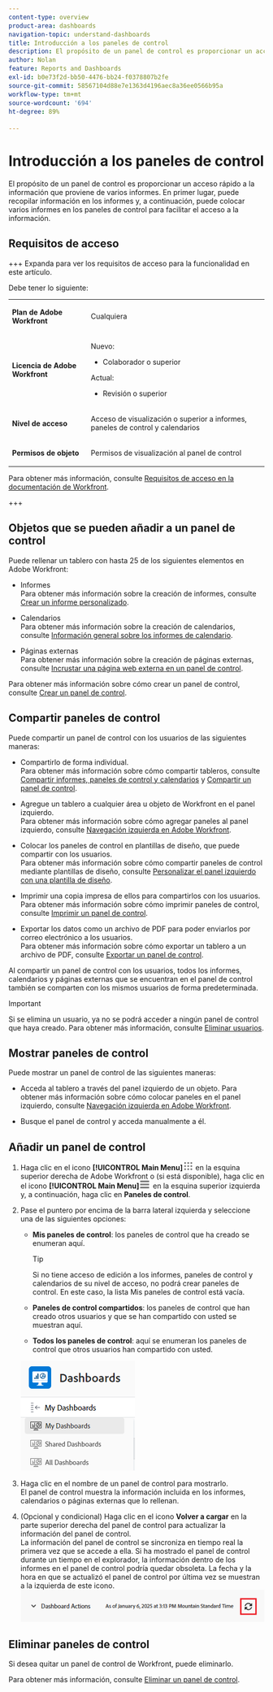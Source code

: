 ```yaml
---
content-type: overview
product-area: dashboards
navigation-topic: understand-dashboards
title: Introducción a los paneles de control
description: El propósito de un panel de control es proporcionar un acceso rápido a la información. Puede recopilar información en los informes y, a continuación, colocarla en los paneles de control para facilitar el acceso a la información.
author: Nolan
feature: Reports and Dashboards
exl-id: b0e73f2d-bb50-4476-bb24-f0378807b2fe
source-git-commit: 58567104d88e7e1363d4196aec8a36ee0566b95a
workflow-type: tm+mt
source-wordcount: '694'
ht-degree: 89%

---
```


# Introducción a los paneles de control

<!-- Audited: 1/2025 -->

El propósito de un panel de control es proporcionar un acceso rápido a la información que proviene de varios informes. En primer lugar, puede recopilar información en los informes y, a continuación, puede colocar varios informes en los paneles de control para facilitar el acceso a la información.

## Requisitos de acceso

+++ Expanda para ver los requisitos de acceso para la funcionalidad en este artículo.

Debe tener lo siguiente:

<table style="table-layout:auto">
 <col> 
 </col> 
 <col> 
 </col> 
 <tbody> 
  <tr> 
   <td> <p><strong>Plan de Adobe Workfront</strong></p> </td> 
   <td>Cualquiera</td> 
  </tr> 
  <tr> 
   <td> <p><strong>Licencia de Adobe Workfront</strong></p> </td> 
      <td> 
      <p>Nuevo:</p>
         <ul>
         <li><p>Colaborador o superior</p></li>
         </ul>
      <p>Actual:</p>
         <ul>
         <li><p>Revisión o superior</p></li>
         </ul>
   </td> 
  </tr> 
  <tr> 
   <td><strong>Nivel de acceso</strong> </td> 
   <td> <p>Acceso de visualización o superior a informes, paneles de control y calendarios</p> </td> 
  </tr> 
  <tr> 
   <td> <p><strong>Permisos de objeto</strong> </p> </td> 
   <td> <p>Permisos de visualización al panel de control</p>  </td> 
  </tr> 
 </tbody> 
</table>

Para obtener más información, consulte [Requisitos de acceso en la documentación de Workfront](/help/quicksilver/administration-and-setup/add-users/access-levels-and-object-permissions/access-level-requirements-in-documentation.md).

+++

## Objetos que se pueden añadir a un panel de control

Puede rellenar un tablero con hasta 25 de los siguientes elementos en Adobe Workfront:

* Informes\
  Para obtener más información sobre la creación de informes, consulte [Crear un informe personalizado](../../../reports-and-dashboards/reports/creating-and-managing-reports/create-custom-report.md).

* Calendarios\
  Para obtener más información sobre la creación de calendarios, consulte [Información general sobre los informes de calendario](../../../reports-and-dashboards/reports/calendars/calendar-reports-overview.md).

* Páginas externas\
  Para obtener más información sobre la creación de páginas externas, consulte [Incrustar una página web externa en un panel de control](../../../reports-and-dashboards/dashboards/creating-and-managing-dashboards/embed-external-web-page-dashboard.md).

Para obtener más información sobre cómo crear un panel de control, consulte [Crear un panel de control](../../../reports-and-dashboards/dashboards/creating-and-managing-dashboards/create-dashboard.md).

## Compartir paneles de control

Puede compartir un panel de control con los usuarios de las siguientes maneras:

* Compartirlo de forma individual.\
  Para obtener más información sobre cómo compartir tableros, consulte [Compartir informes, paneles de control y calendarios](../../../workfront-basics/grant-and-request-access-to-objects/permissions-reports-dashboards-calendars.md) y [Compartir un panel de control](../../../reports-and-dashboards/dashboards/creating-and-managing-dashboards/share-dashboard.md).

* Agregue un tablero a cualquier área u objeto de Workfront en el panel izquierdo.\
  Para obtener más información sobre cómo agregar paneles al panel izquierdo, consulte [Navegación izquierda en Adobe Workfront](../../../workfront-basics/the-new-workfront-experience/simplified-left-navigation.md).

* Colocar los paneles de control en plantillas de diseño, que puede compartir con los usuarios.\
  Para obtener más información sobre cómo compartir paneles de control mediante plantillas de diseño, consulte [Personalizar el panel izquierdo con una plantilla de diseño](../../../administration-and-setup/customize-workfront/use-layout-templates/customize-left-panel.md).

* Imprimir una copia impresa de ellos para compartirlos con los usuarios.\
  Para obtener más información sobre cómo imprimir paneles de control, consulte [Imprimir un panel de control](../../../reports-and-dashboards/dashboards/creating-and-managing-dashboards/print-dashboard.md).

* Exportar los datos como un archivo de PDF para poder enviarlos por correo electrónico a los usuarios.\
  Para obtener más información sobre cómo exportar un tablero a un archivo de PDF, consulte [Exportar un panel de control](../../../reports-and-dashboards/dashboards/creating-and-managing-dashboards/export-dashboard.md).

Al compartir un panel de control con los usuarios, todos los informes, calendarios y páginas externas que se encuentran en el panel de control también se comparten con los mismos usuarios de forma predeterminada.

>[!IMPORTANT]
>
>Si se elimina un usuario, ya no se podrá acceder a ningún panel de control que haya creado. Para obtener más información, consulte [Eliminar usuarios](../../../administration-and-setup/add-users/create-and-manage-users/delete-a-user.md).

## Mostrar paneles de control

Puede mostrar un panel de control de las siguientes maneras:

* Acceda al tablero a través del panel izquierdo de un objeto.
Para obtener más información sobre cómo colocar paneles en el panel izquierdo, consulte [Navegación izquierda en Adobe Workfront](../../../workfront-basics/the-new-workfront-experience/simplified-left-navigation.md).

* Busque el panel de control y acceda manualmente a él.

## Añadir un panel de control

1. Haga clic en el icono **[!UICONTROL Main Menu]**![Main Menu](/help/_includes/assets/main-menu-icon.png) en la esquina superior derecha de Adobe Workfront o (si está disponible), haga clic en el icono **[!UICONTROL Main Menu]**![Main Menu](/help/_includes/assets/main-menu-icon-left-nav.png) en la esquina superior izquierda y, a continuación, haga clic en **Paneles de control**.
1. Pase el puntero por encima de la barra lateral izquierda y seleccione una de las siguientes opciones:

   * **Mis paneles de control**: los paneles de control que ha creado se enumeran aquí.

     >[!TIP]
     >
     >Si no tiene acceso de edición a los informes, paneles de control y calendarios de su nivel de acceso, no podrá crear paneles de control. En este caso, la lista Mis paneles de control está vacía.

   * **Paneles de control compartidos**: los paneles de control que han creado otros usuarios y que se han compartido con usted se muestran aquí.
   * **Todos los paneles de control**: aquí se enumeran los paneles de control que otros usuarios han compartido con usted.

   ![Área de paneles de control](assets/dashboards-area.png)

1. Haga clic en el nombre de un panel de control para mostrarlo. \
   El panel de control muestra la información incluida en los informes, calendarios o páginas externas que lo rellenan.
1. (Opcional y condicional) Haga clic en el icono **Volver a cargar** en la parte superior derecha del panel de control para actualizar la información del panel de control.\
   La información del panel de control se sincroniza en tiempo real la primera vez que se accede a ella. Si ha mostrado el panel de control durante un tiempo en el explorador, la información dentro de los informes en el panel de control podría quedar obsoleta. La fecha y la hora en que se actualizó el panel de control por última vez se muestran a la izquierda de este icono.\
   ![Icono Volver a cargar](assets/dashboard-reload-icon.png)

## Eliminar paneles de control

Si desea quitar un panel de control de Workfront, puede eliminarlo.

Para obtener más información, consulte [Eliminar un panel de control](../../../reports-and-dashboards/dashboards/creating-and-managing-dashboards/delete-dashboard.md).

